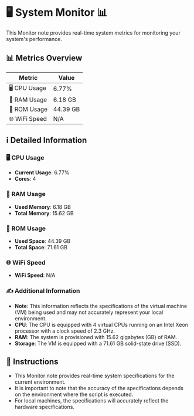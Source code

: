 
# 🖥️ System Monitor 📊

This Monitor note provides real-time system metrics for monitoring your system's performance.

## 📊 Metrics Overview

| Metric                    | Value             |
| ------------------------- | ----------------- |
| 🖥️ CPU Usage              | 6.77%       |
| 💾 RAM Usage              | 6.18 GB       |
| 💽 ROM Usage              | 44.39 GB       |
| 🌐 WiFi Speed             | N/A      |

## ℹ️ Detailed Information

### 🖥️ CPU Usage

- **Current Usage**: 6.77%
- **Cores**: 4

### 💾 RAM Usage

- **Used Memory**: 6.18 GB
- **Total Memory**: 15.62 GB

### 💽 ROM Usage

- **Used Space**: 44.39 GB
- **Total Space**: 71.61 GB

### 🌐 WiFi Speed

- **WiFi Speed**: N/A


### ✍️ Additional Information

- **Note**: This information reflects the specifications of the virtual machine (VM) being used and may not accurately represent your local environment.
- **CPU**: The CPU is equipped with  4 virtual CPUs running on an Intel Xeon processor with a clock speed of 2.3 GHz.
- **RAM**: The system is provisioned with 15.62 gigabytes (GB) of RAM.
- **Storage**: The VM is equipped with a 71.61 GB solid-state drive (SSD).

## 📝 Instructions

- This Monitor note provides real-time system specifications for the current environment.
- It is important to note that the accuracy of the specifications depends on the environment where the script is executed.
- For local machines, the specifications will accurately reflect the hardware specifications.
